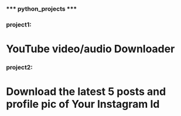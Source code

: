 ### *** python_projects  ***

### project1: 
  # YouTube video/audio Downloader

### project2:
  # Download the latest 5 posts and profile pic of Your Instagram Id



